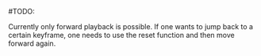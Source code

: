 #TODO:

Currently only forward playback is possible. If one wants to jump back to a certain keyframe, one needs to use the reset function and then move forward again.